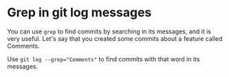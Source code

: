 # Grep in git log messages

You can use `grep` to find commits by searching in its messages, and it is very useful. Let's say that you created some commits about a feature called Comments.

Use `git log --grep="Comments"` to find commits with that word in its messages.
